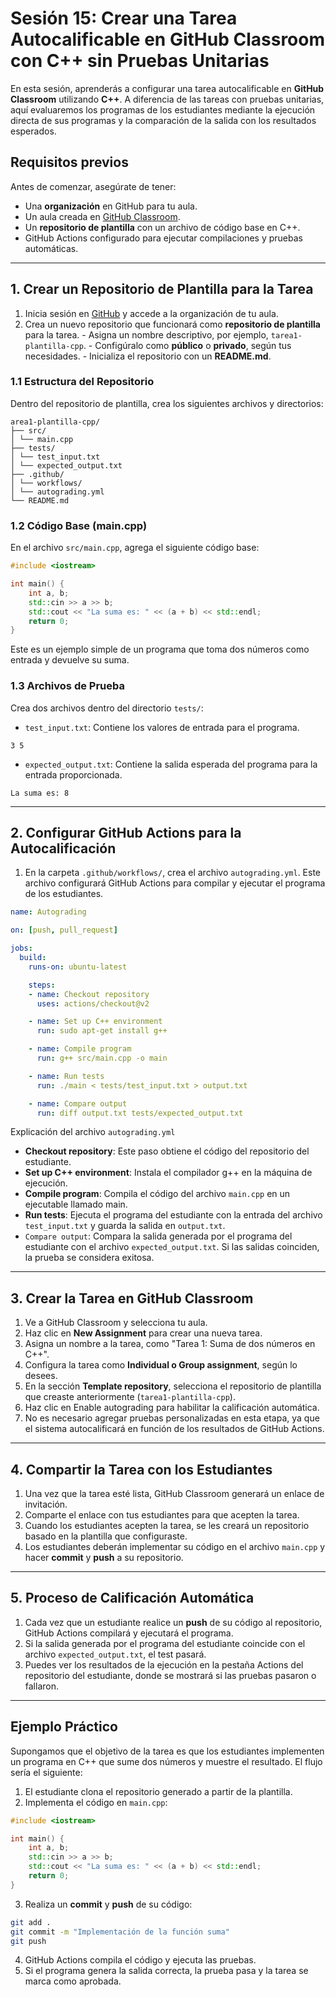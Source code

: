 # Sesión 15: Crear una Tarea Autocalificable en GitHub Classroom con C++ sin Pruebas Unitarias

En esta sesión, aprenderás a configurar una tarea autocalificable en **GitHub Classroom** utilizando **C++**. A diferencia de las tareas con pruebas unitarias, aquí evaluaremos los programas de los estudiantes mediante la ejecución directa de sus programas y la comparación de la salida con los resultados esperados.

## Requisitos previos

Antes de comenzar, asegúrate de tener:
  * Una **organización** en GitHub para tu aula.
  * Un aula creada en [GitHub Classroom](https://classroom.github.com/).
  * Un **repositorio de plantilla** con un archivo de código base en C++.
  * GitHub Actions configurado para ejecutar compilaciones y pruebas automáticas.

---

## 1. Crear un Repositorio de Plantilla para la Tarea

  1. Inicia sesión en [GitHub](https://github.com/) y accede a la organización de tu aula.
  2. Crea un nuevo repositorio que funcionará como **repositorio de plantilla** para la tarea.
    - Asigna un nombre descriptivo, por ejemplo, `tarea1-plantilla-cpp`.
    - Configúralo como **público** o **privado**, según tus necesidades.
    - Inicializa el repositorio con un **README.md**.

### 1.1 Estructura del Repositorio

Dentro del repositorio de plantilla, crea los siguientes archivos y directorios:
```
area1-plantilla-cpp/
├── src/
│ └── main.cpp
├── tests/
│ └── test_input.txt
│ └── expected_output.txt 
├── .github/
│ └── workflows/
│ └── autograding.yml
└── README.md
```


### 1.2 Código Base (main.cpp)

En el archivo `src/main.cpp`, agrega el siguiente código base:

```cpp
#include <iostream>

int main() {
    int a, b;
    std::cin >> a >> b;
    std::cout << "La suma es: " << (a + b) << std::endl;
    return 0;
}
```

Este es un ejemplo simple de un programa que toma dos números como entrada y devuelve su suma.

### 1.3 Archivos de Prueba

Crea dos archivos dentro del directorio `tests/`:

  * `test_input.txt`: Contiene los valores de entrada para el programa.
  ```
  3 5
  ```
  * `expected_output.txt`: Contiene la salida esperada del programa para la entrada proporcionada.
  ```
  La suma es: 8
  ```

---

##  2. Configurar GitHub Actions para la Autocalificación

  1. En la carpeta `.github/workflows/`, crea el archivo `autograding.yml`. Este archivo configurará GitHub Actions para compilar y ejecutar el programa de los estudiantes.
```yaml
name: Autograding

on: [push, pull_request]

jobs:
  build:
    runs-on: ubuntu-latest

    steps:
    - name: Checkout repository
      uses: actions/checkout@v2

    - name: Set up C++ environment
      run: sudo apt-get install g++

    - name: Compile program
      run: g++ src/main.cpp -o main

    - name: Run tests
      run: ./main < tests/test_input.txt > output.txt

    - name: Compare output
      run: diff output.txt tests/expected_output.txt
```

Explicación del archivo `autograding.yml`

  * **Checkout repository**: Este paso obtiene el código del repositorio del estudiante.
  * **Set up C++ environment**: Instala el compilador g++ en la máquina de ejecución.
  * **Compile program**: Compila el código del archivo `main.cpp` en un ejecutable llamado main.
  * **Run tests**: Ejecuta el programa del estudiante con la entrada del archivo `test_input.txt` y guarda la salida en `output.txt`.
  * `Compare output`: Compara la salida generada por el programa del estudiante con el archivo `expected_output.txt`. Si las salidas coinciden, la prueba se considera exitosa.

---

## 3. Crear la Tarea en GitHub Classroom

  1. Ve a GitHub Classroom y selecciona tu aula.
  2. Haz clic en **New Assignment** para crear una nueva tarea.
  3. Asigna un nombre a la tarea, como "Tarea 1: Suma de dos números en C++".
  4. Configura la tarea como **Individual o Group assignment**, según lo desees.
  5. En la sección **Template repository**, selecciona el repositorio de plantilla que creaste anteriormente (`tarea1-plantilla-cpp`).
  6. Haz clic en Enable autograding para habilitar la calificación automática.
  7. No es necesario agregar pruebas personalizadas en esta etapa, ya que el sistema autocalificará en función de los resultados de GitHub Actions.

---

## 4. Compartir la Tarea con los Estudiantes

  1. Una vez que la tarea esté lista, GitHub Classroom generará un enlace de invitación.
  2. Comparte el enlace con tus estudiantes para que acepten la tarea.
  3. Cuando los estudiantes acepten la tarea, se les creará un repositorio basado en la plantilla que configuraste.
  4. Los estudiantes deberán implementar su código en el archivo `main.cpp` y hacer **commit** y **push** a su repositorio.

---

## 5. Proceso de Calificación Automática

  1. Cada vez que un estudiante realice un **push** de su código al repositorio, GitHub Actions compilará y ejecutará el programa.
  2. Si la salida generada por el programa del estudiante coincide con el archivo `expected_output.txt`, el test pasará.
  3. Puedes ver los resultados de la ejecución en la pestaña Actions del repositorio del estudiante, donde se mostrará si las pruebas pasaron o fallaron.

---

## Ejemplo Práctico

Supongamos que el objetivo de la tarea es que los estudiantes implementen un programa en C++ que sume dos números y muestre el resultado. El flujo sería el siguiente:

  1. El estudiante clona el repositorio generado a partir de la plantilla.
  2. Implementa el código en `main.cpp`:
```cpp
#include <iostream>

int main() {
    int a, b;
    std::cin >> a >> b;
    std::cout << "La suma es: " << (a + b) << std::endl;
    return 0;
}
```

  3. Realiza un **commit** y **push** de su código:
  ```bash
git add .
git commit -m "Implementación de la función suma"
git push
```

  4. GitHub Actions compila el código y ejecuta las pruebas.
  5. Si el programa genera la salida correcta, la prueba pasa y la tarea se marca como aprobada.


